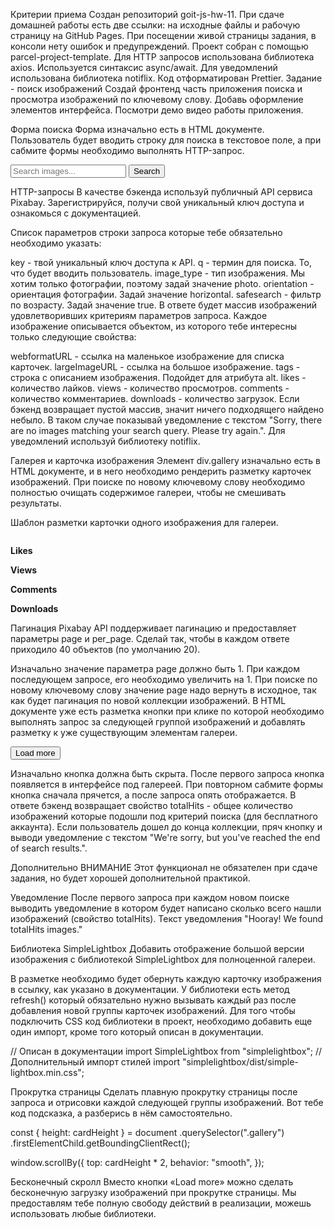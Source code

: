 Критерии приема
Создан репозиторий goit-js-hw-11.
При сдаче домашней работы есть две ссылки: на исходные файлы и рабочую страницу на GitHub Pages.
При посещении живой страницы задания, в консоли нету ошибок и предупреждений.
Проект собран с помощью parcel-project-template.
Для HTTP запросов использована библиотека axios.
Используется синтаксис async/await.
Для уведомлений использована библиотека notiflix.
Код отформатирован Prettier.
Задание - поиск изображений
Создай фронтенд часть приложения поиска и просмотра изображений по ключевому слову. Добавь оформление элементов интерфейса. Посмотри демо видео работы приложения.

Форма поиска
Форма изначально есть в HTML документе. Пользователь будет вводить строку для поиска в текстовое поле, а при сабмите формы необходимо выполнять HTTP-запрос.

<form class="search-form" id="search-form">
  <input
    type="text"
    name="searchQuery"
    autocomplete="off"
    placeholder="Search images..."
  />
  <button type="submit">Search</button>
</form>

HTTP-запросы
В качестве бэкенда используй публичный API сервиса Pixabay. Зарегистрируйся, получи свой уникальный ключ доступа и ознакомься с документацией.

Список параметров строки запроса которые тебе обязательно необходимо указать:

key - твой уникальный ключ доступа к API.
q - термин для поиска. То, что будет вводить пользователь.
image_type - тип изображения. Мы хотим только фотографии, поэтому задай значение photo.
orientation - ориентация фотографии. Задай значение horizontal.
safesearch - фильтр по возрасту. Задай значение true.
В ответе будет массив изображений удовлетворивших критериям параметров запроса. Каждое изображение описывается объектом, из которого тебе интересны только следующие свойства:

webformatURL - ссылка на маленькое изображение для списка карточек.
largeImageURL - ссылка на большое изображение.
tags - строка с описанием изображения. Подойдет для атрибута alt.
likes - количество лайков.
views - количество просмотров.
comments - количество комментариев.
downloads - количество загрузок.
Если бэкенд возвращает пустой массив, значит ничего подходящего найдено небыло. В таком случае показывай уведомление с текстом "Sorry, there are no images matching your search query. Please try again.". Для уведомлений используй библиотеку notiflix.

Галерея и карточка изображения
Элемент div.gallery изначально есть в HTML документе, и в него необходимо рендерить разметку карточек изображений. При поиске по новому ключевому слову необходимо полностью очищать содержимое галереи, чтобы не смешивать результаты.

<div class="gallery">
  <!-- Карточки изображений -->
</div>

Шаблон разметки карточки одного изображения для галереи.

<div class="photo-card">
  <img src="" alt="" loading="lazy" />
  <div class="info">
    <p class="info-item">
      <b>Likes</b>
    </p>
    <p class="info-item">
      <b>Views</b>
    </p>
    <p class="info-item">
      <b>Comments</b>
    </p>
    <p class="info-item">
      <b>Downloads</b>
    </p>
  </div>
</div>

Пагинация
Pixabay API поддерживает пагинацию и предоставляет параметры page и per_page. Сделай так, чтобы в каждом ответе приходило 40 объектов (по умолчанию 20).

Изначально значение параметра page должно быть 1.
При каждом последующем запросе, его необходимо увеличить на 1.
При поиске по новому ключевому слову значение page надо вернуть в исходное, так как будет пагинация по новой коллекции изображений.
В HTML документе уже есть разметка кнопки при клике по которой необходимо выполнять запрос за следующей группой изображений и добавлять разметку к уже существующим элементам галереи.

<button type="button" class="load-more">Load more</button>

Изначально кнопка должна быть скрыта.
После первого запроса кнопка появляется в интерфейсе под галереей.
При повторном сабмите формы кнопка сначала прячется, а после запроса опять отображается.
В ответе бэкенд возвращает свойство totalHits - общее количество изображений которые подошли под критерий поиска (для бесплатного аккаунта). Если пользователь дошел до конца коллекции, пряч кнопку и выводи уведомление с текстом "We're sorry, but you've reached the end of search results.".

Дополнительно
ВНИМАНИЕ
Этот функционал не обязателен при сдаче задания, но будет хорошей дополнительной практикой.

Уведомление
После первого запроса при каждом новом поиске выводить уведомление в котором будет написано сколько всего нашли изображений (свойство totalHits). Текст уведомления "Hooray! We found totalHits images."

Библиотека SimpleLightbox
Добавить отображение большой версии изображения с библиотекой SimpleLightbox для полноценной галереи.

В разметке необходимо будет обернуть каждую карточку изображения в ссылку, как указано в документации.
У библиотеки есть метод refresh() который обязательно нужно вызывать каждый раз после добавления новой группы карточек изображений.
Для того чтобы подключить CSS код библиотеки в проект, необходимо добавить еще один импорт, кроме того который описан в документации.

// Описан в документации
import SimpleLightbox from "simplelightbox";
// Дополнительный импорт стилей
import "simplelightbox/dist/simple-lightbox.min.css";

Прокрутка страницы
Сделать плавную прокрутку страницы после запроса и отрисовки каждой следующей группы изображений. Вот тебе код подсказка, а разберись в нём самостоятельно.

const { height: cardHeight } = document
  .querySelector(".gallery")
  .firstElementChild.getBoundingClientRect();

window.scrollBy({
  top: cardHeight * 2,
  behavior: "smooth",
});

Бесконечный скролл
Вместо кнопки «Load more» можно сделать бесконечную загрузку изображений при прокрутке страницы. Мы предоставлям тебе полную свободу действий в реализации, можешь использовать любые библиотеки.
